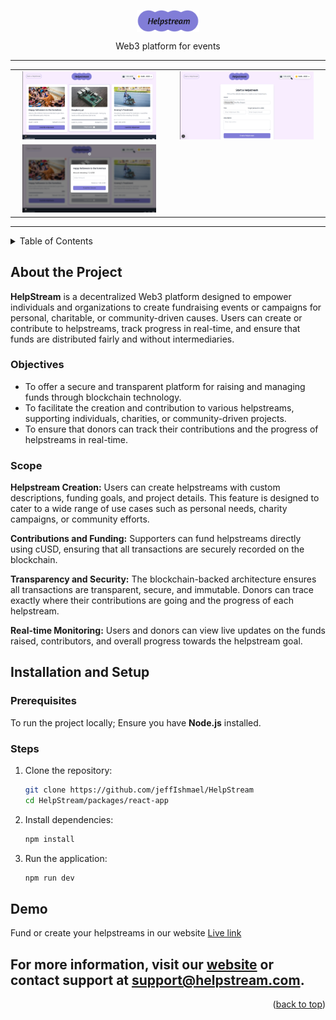 <!-- TITLE -->
<p align="center">
  <img width="100px" src="https://github.com/jeffIshmael/HelpStream/blob/main/packages/react-app/public/static/images/logo.png" align="center" alt="helpstream" />


  <p align="center">Web3 platform for events</p>
</p>

------

<div align="center"> <table> <tr> <td align="center"> <img src="./homepage.png" width="90%" alt="Home Page" /> </td> <td align="center"> <img src="./creatingstream.png" width="90%" alt="Start stream" /> </td> </tr> <tr> <td align="center"> <img src="./funding.png" width="90%" alt="funding" /> </td>  </tr> </table> </div>

------

<details>
<summary> Table of Contents</summary>

- [About the Project](#about-the-project)
- [Installation and Setup](#setup-guide)
- [Demo](#demo)

</details>

## About the Project

**HelpStream** is a decentralized Web3 platform designed to empower individuals and organizations to create fundraising events or campaigns for personal, charitable, or community-driven causes. 
Users can create or contribute to helpstreams, track progress in real-time, and ensure that funds are distributed fairly and without intermediaries.


### Objectives
- To offer a secure and transparent platform for raising and managing funds through blockchain technology.
- To facilitate the creation and contribution to various helpstreams, supporting individuals, charities, or community-driven projects.
- To ensure that donors can track their contributions and the progress of helpstreams in real-time.


### Scope
**Helpstream Creation:** Users can create helpstreams with custom descriptions, funding goals, and project details. This feature is designed to cater to a wide range of use cases such as personal needs, charity campaigns, or community efforts.

**Contributions and Funding:** Supporters can fund helpstreams directly using cUSD, ensuring that all transactions are securely recorded on the blockchain.

**Transparency and Security:** The blockchain-backed architecture ensures all transactions are transparent, secure, and immutable. Donors can trace exactly where their contributions are going and the progress of each helpstream.

**Real-time Monitoring:** Users and donors can view live updates on the funds raised, contributors, and overall progress towards the helpstream goal.


## Installation and Setup

### Prerequisites
To run the project locally;
Ensure you have **Node.js** installed.

### Steps
1. Clone the repository:
   ```bash
   git clone https://github.com/jeffIshmael/HelpStream
   cd HelpStream/packages/react-app
   ```
2. Install dependencies:

    ```bash
    npm install
    ```

3. Run the application:

    ```bash
    npm run dev
    ```

## Demo
Fund or create your helpstreams in our website [Live link](https://helpstream.vercel.app/)

For more information, visit our [website](https://helpstream.vercel.app/) or contact support at [support@helpstream.com](mailto:jeffianmuchiri24@gmail.com).
------

<p align="right">(<a href="#top">back to top</a>)</p>
